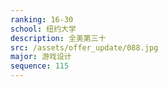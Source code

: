 ```yaml
---
ranking: 16-30
school: 纽约大学
description: 全美第三十
src: /assets/offer_update/088.jpg
major: 游戏设计
sequence: 115
---
```

